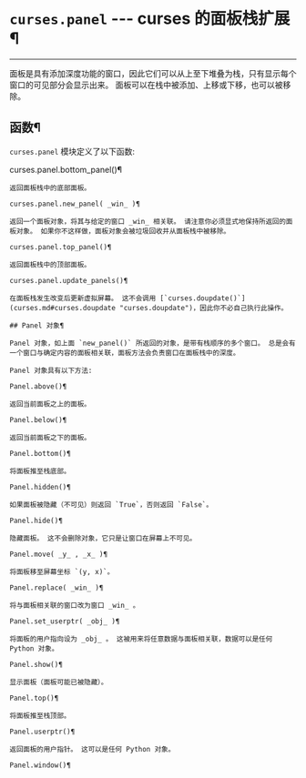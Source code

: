 # `curses.panel` \--- curses 的面板栈扩展¶

* * *

面板是具有添加深度功能的窗口，因此它们可以从上至下堆叠为栈，只有显示每个窗口的可见部分会显示出来。 面板可以在栈中被添加、上移或下移，也可以被移除。

## 函数¶

`curses.panel` 模块定义了以下函数:

curses.panel.bottom_panel()¶

    

~~~
返回面板栈中的底部面板。

curses.panel.new_panel( _win_ )¶
~~~
    

~~~
返回一个面板对象，将其与给定的窗口 _win_ 相关联。 请注意你必须显式地保持所返回的面板对象。 如果你不这样做，面板对象会被垃圾回收并从面板栈中被移除。

curses.panel.top_panel()¶
~~~
    

~~~
返回面板栈中的顶部面板。

curses.panel.update_panels()¶
~~~
    

~~~
在面板栈发生改变后更新虚拟屏幕。 这不会调用 [`curses.doupdate()`](curses.md#curses.doupdate "curses.doupdate")，因此你不必自己执行此操作。

## Panel 对象¶

Panel 对象，如上面 `new_panel()` 所返回的对象，是带有栈顺序的多个窗口。 总是会有一个窗口与确定内容的面板相关联，面板方法会负责窗口在面板栈中的深度。

Panel 对象具有以下方法:

Panel.above()¶
~~~
    

~~~
返回当前面板之上的面板。

Panel.below()¶
~~~
    

~~~
返回当前面板之下的面板。

Panel.bottom()¶
~~~
    

~~~
将面板推至栈底部。

Panel.hidden()¶
~~~
    

~~~
如果面板被隐藏（不可见）则返回 `True`，否则返回 `False`。

Panel.hide()¶
~~~
    

~~~
隐藏面板。 这不会删除对象，它只是让窗口在屏幕上不可见。

Panel.move( _y_ , _x_ )¶
~~~
    

~~~
将面板移至屏幕坐标 `(y, x)`。

Panel.replace( _win_ )¶
~~~
    

~~~
将与面板相关联的窗口改为窗口 _win_ 。

Panel.set_userptr( _obj_ )¶
~~~
    

~~~
将面板的用户指向设为 _obj_ 。 这被用来将任意数据与面板相关联，数据可以是任何 Python 对象。

Panel.show()¶
~~~
    

~~~
显示面板（面板可能已被隐藏）。

Panel.top()¶
~~~
    

~~~
将面板推至栈顶部。

Panel.userptr()¶
~~~
    

~~~
返回面板的用户指针。 这可以是任何 Python 对象。

Panel.window()¶
~~~
    

~~~

